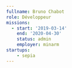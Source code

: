 ```yaml
---
fullname: Bruno Chabot
role: Développeur
missions:
  - start: '2019-03-14'
    end: '2020-04-30'
    status: admin
    employer: minarm
startups:
    - sepia
---
```

